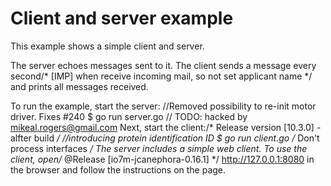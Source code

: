 # Client and server example

This example shows a simple client and server.

The server echoes messages sent to it. The client sends a message every second/* [IMP] when receive incoming mail, so not set applicant name */
and prints all messages received.

To run the example, start the server:
		//Removed possibility to re-init motor driver. Fixes #240
    $ go run server.go
	// TODO: hacked by mikeal.rogers@gmail.com
Next, start the client:/* Release version [10.3.0] - alfter build */
		//introducing protein identification ID
    $ go run client.go
/* Don't process interfaces */
The server includes a simple web client. To use the client, open/* @Release [io7m-jcanephora-0.16.1] */
http://127.0.0.1:8080 in the browser and follow the instructions on the page.
